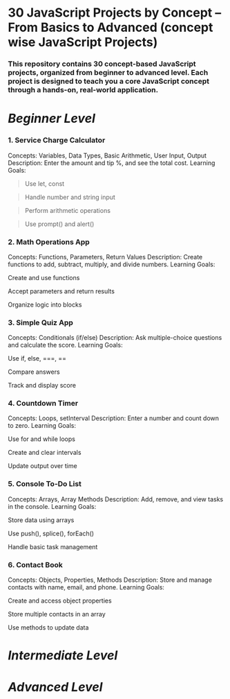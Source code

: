 # 30 JavaScript Projects by Concept – From Basics to Advanced (concept wise JavaScript Projects)            

### This repository contains 30 concept-based JavaScript projects, organized from beginner to advanced level. Each project is designed to teach you a core JavaScript concept through a hands-on, real-world application.

# *Beginner Level*

### 1. Service Charge Calculator
Concepts: Variables, Data Types, Basic Arithmetic, User Input, Output
Description: Enter the amount and tip %, and see the total cost.
Learning Goals:

> Use let, const

> Handle number and string input

> Perform arithmetic operations

> Use prompt() and alert()

### 2. Math Operations App
Concepts: Functions, Parameters, Return Values
Description: Create functions to add, subtract, multiply, and divide numbers.
Learning Goals:

Create and use functions

Accept parameters and return results

Organize logic into blocks

### 3. Simple Quiz App
Concepts: Conditionals (if/else)
Description: Ask multiple-choice questions and calculate the score.
Learning Goals:

Use if, else, ===, ==

Compare answers

Track and display score

### 4. Countdown Timer
Concepts: Loops, setInterval
Description: Enter a number and count down to zero.
Learning Goals:

Use for and while loops

Create and clear intervals

Update output over time

### 5. Console To-Do List
Concepts: Arrays, Array Methods
Description: Add, remove, and view tasks in the console.
Learning Goals:

Store data using arrays

Use push(), splice(), forEach()

Handle basic task management

### 6. Contact Book
Concepts: Objects, Properties, Methods
Description: Store and manage contacts with name, email, and phone.
Learning Goals:

Create and access object properties

Store multiple contacts in an array

Use methods to update data


# *Intermediate Level*


# *Advanced Level*

